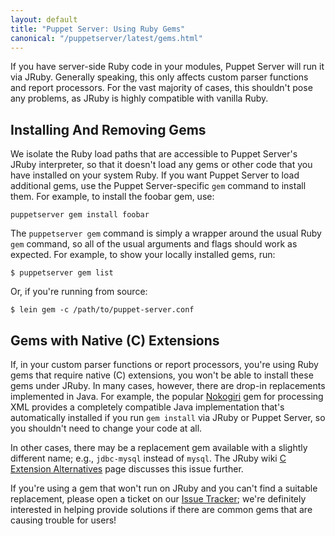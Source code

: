 ```yaml
---
layout: default
title: "Puppet Server: Using Ruby Gems"
canonical: "/puppetserver/latest/gems.html"
---
```



If you have server-side Ruby code in your modules, Puppet Server will run it via
JRuby. Generally speaking, this only affects custom parser functions and report
processors. For the vast majority of cases, this shouldn't pose any problems, as JRuby is highly compatible with vanilla Ruby.

## Installing And Removing Gems

We isolate the Ruby load paths that are accessible to Puppet Server's
JRuby interpreter, so that it doesn't load any gems or other code that
you have installed on your system Ruby. If you want Puppet Server to load additional gems, use the Puppet Server-specific `gem` command to install them. For example, to install the foobar gem, use:

`puppetserver gem install foobar`

The `puppetserver gem` command is simply a wrapper around the usual Ruby `gem` command, so all of the usual arguments and flags should work as expected. For example, to show your locally installed gems, run:

    $ puppetserver gem list

Or, if you're running from source:

    $ lein gem -c /path/to/puppet-server.conf

## Gems with Native (C) Extensions

If, in your custom parser functions or report processors, you're using Ruby gems
that require native (C) extensions, you won't be able to install these gems under
JRuby. In many cases, however, there are drop-in replacements implemented in Java.
For example, the popular [Nokogiri](http://www.nokogiri.org/) gem for processing
XML provides a completely compatible Java implementation that's automatically
installed if you run `gem install` via JRuby or Puppet Server, so you shouldn't need
to change your code at all.

In other cases, there may be a replacement gem available with a slightly different name;
e.g., `jdbc-mysql` instead of `mysql`. The JRuby wiki [C Extension Alternatives](https://github.com/jruby/jruby/wiki/C-Extension-Alternatives)
page discusses this issue further.

If you're using a gem that won't run on JRuby and you can't find a suitable replacement, please open a ticket on our [Issue Tracker](https://tickets.puppetlabs.com/browse/SERVER); we're definitely interested in helping provide solutions if there are common gems that are causing trouble for users!
